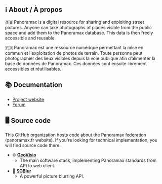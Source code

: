 ## ℹ️ About / À propos

🇬🇧 Panoramax is a digital resource for sharing and exploiting street pictures. Anyone can take photographs of places visible from the public space and add them to the Panoramax database. This data is then freely accessible and reusable.

🇫🇷 Panoramax est une ressource numérique permettant la mise en commun et l'exploitation de photos de terrain. Toute personne peut photographier des lieux visibles depuis la voie publique afin d’alimenter la base de données de Panoramax. Ces données sont ensuite librement accessibles et réutilisables.

## 📚 Documentation

* [Project website](https://panoramax.fr/)
* [Forum](https://forum.geocommuns.fr/c/panoramax/6)

## 🖥️ Source code

This GitHub organization hosts code about the Panoramax federation (panoramax.fr website). If you're looking for technical implementation, you will find source code there:

* 🌐 __[GeoVisio](https://gitlab.com/geovisio)__
  * The main software stack, implementing Panoramax standards from API to web client.
* 🫥 __[SGBlur](https://github.com/cquest/sgblur)__
  * A powerful picture blurring API.
